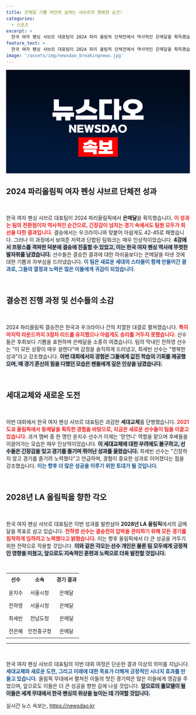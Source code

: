```yaml
---
title: 은메달 기쁨 여전히 설레는 샤브르의 행복한 순간!
categories:
  - 스포츠
excerpt: >
  한국 여자 펜싱 샤브르 대표팀이 2024 파리 올림픽 단체전에서 역사적인 은메달을 획득했습니다. 결승에서 2점차로 아쉽게 패했지만, 선수들은 금메달에 대한 아쉬움보다 성취감으로 가득 차 있습니다.
feature_text: >
  한국 여자 펜싱 샤브르 대표팀이 2024 파리 올림픽 단체전에서 역사적인 은메달을 획득했습니다. 결승에서 2점차로 아쉽게 패했지만, 선수들은 금메달에 대한 아쉬움보다 성취감으로 가득 차 있습니다.
image: '/assets/img/newsdao_breakingnews.jpg'
---
```


<p><img src="/assets/img/newsdao_breakingnews.jpg" alt="flaretime 속보" /></p>

<h2 data-ke-size="size26">2024 파리올림픽 여자 펜싱 샤브르 단체전 성과</h2>

<p data-ke-size="size16">&nbsp;</p>

<p>한국 여자 펜싱 샤브르 대표팀이 2024 파리올림픽에서 <strong>은메달</strong>을 획득했습니다. <b><span style="color: #ee2323;">이 성과는 팀의 전환점이자 역사적인 순간으로, 긴장감이 넘치는 경기 속에서도 팀원 모두가 최선을 다한 결과입니다.</span></b> 결승에서는 우크라이나와 맞붙어 아쉽게도 42-45로 패했습니다. 그러나 이 과정에서 보여준 저력과 단합된 팀워크는 매우 인상적이었습니다. <b><span style="background-color: #21538527;">4강에서 프랑스를 격파한 덕분에 결승에 진출할 수 있었고, 이는 한국 여자 펜싱 역사에 뚜렷한 발자취를 남겼습니다.</span></b> 선수들은 결승전 결과에 대한 아쉬움보다는 은메달을 따낸 것에 대한 기쁨과 자부심을 드러냈습니다. <b><span style="color: #1a5490;">이 팀은 새로운 세대의 스타들이 함께 만들어간 결과로, 그들의 열정과 노력은 많은 이들에게 귀감이 되었습니다.</span></b></p>

<p data-ke-size="size16">&nbsp;</p>

<h2 data-ke-size="size26">결승전 진행 과정 및 선수들의 소감</h2>

<p data-ke-size="size16">&nbsp;</p>

<p>2024 파리올림픽 결승전은 한국과 우크라이나 간의 치열한 대결로 펼쳐졌습니다. <b><span style="color: #ee2323;">특히 마지막 라운드까지 3점차 리드를 유지했으나 아쉽게도 승리를 거두지 못했습니다.</span></b> 선수들은 후회보다 기쁨을 표현하며 은메달을 소중히 여겼습니다. 팀의 막내인 전하영 선수는 "이 모든 상황이 매우 설렌다"며 감정을 솔직하게 드러냈고, 최세빈 선수는 "행복한 성과"라고 강조했습니다. <b><span style="background-color: #21538527;">이번 대회에서의 경험은 그들에게 값진 학습의 기회를 제공했으며, 매 경기 혼신의 힘을 다했던 모습은 팬들에게 깊은 인상을 남겼습니다.</span></b> </p>

<p data-ke-size="size16">&nbsp;</p>

<h2 data-ke-size="size26">세대교체와 새로운 도전</h2>

<p data-ke-size="size16">&nbsp;</p>

<p>이번 대회에서 한국 여자 펜싱 샤브르 대표팀은 과감한 <strong>세대교체</strong>를 단행했습니다. <b><span style="color: #ee2323;">2021 도쿄 올림픽에서 동메달을 획득한 경험을 바탕으로, 지금은 새로운 선수들이 팀을 이끌고 있습니다.</span></b> 과거 멤버 중 한 명인 윤지수 선수가 이제는 '맏언니' 역할을 맡으며 후배들을 이끌어가는 모습은 매우 인상적이었습니다. <b><span style="background-color: #21538527;">이 세대교체에 대한 우려에도 불구하고, 선수들은 긴장감을 잊고 경기를 즐기며 뛰어난 성과를 올렸습니다.</span></b> 최세빈 선수는 "긴장하지 않고 경기를 즐기려 노력했다"고 언급하며, 경험이 중요한 성과로 이어졌다는 점을 강조했습니다. <b><span style="color: #1a5490;">이는 향후 더 많은 성공을 이루기 위한 토대가 될 것입니다.</span></b> </p>

<p data-ke-size="size16">&nbsp;</p>

<h2 data-ke-size="size26">2028년 LA 올림픽을 향한 각오</h2>

<p data-ke-size="size16">&nbsp;</p>

<p>한국 여자 펜싱 샤브르 대표팀은 이번 성과를 발판삼아 <strong>2028년 LA 올림픽</strong>에서의 금메달을 목표로 삼고 있습니다. <b><span style="color: #ee2323;">전하영 선수는 결승전의 압박을 관리하기 위해 모든 경기를 침착하게 임하려고 노력했다고 밝혔습니다.</span></b> 이는 향후 올림픽에서 더 큰 성공을 거두기 위한 전략으로 작용할 것입니다. <b><span style="background-color: #21538527;">이와 같은 각오는 선수 개인은 물론 팀 모두에게 긍정적인 영향을 미쳤고, 앞으로도 지속적인 훈련과 노력으로 더욱 발전할 것입니다.</span></b> </p>

<p data-ke-size="size16">&nbsp;</p>

<table style="width: 100%; border-collapse: collapse;">
<tr>
<td style="text-align: center; height: 30px;"><b>선수</b></td>
<td style="text-align: center; height: 30px;"><b>소속</b></td>
<td style="text-align: center; height: 30px;"><b>경기 결과</b></td>
</tr>
<tr>
<td style="text-align: center; height: 30px;">윤지수</td>
<td style="text-align: center; height: 30px;">서울시청</td>
<td style="text-align: center; height: 30px;">은메달</td>
</tr>
<tr>
<td style="text-align: center; height: 30px;">전하영</td>
<td style="text-align: center; height: 30px;">서울시청</td>
<td style="text-align: center; height: 30px;">은메달</td>
</tr>
<tr>
<td style="text-align: center; height: 30px;">최세빈</td>
<td style="text-align: center; height: 30px;">전남도청</td>
<td style="text-align: center; height: 30px;">은메달</td>
</tr>
<tr>
<td style="text-align: center; height: 30px;">전은혜</td>
<td style="text-align: center; height: 30px;">인천중구청</td>
<td style="text-align: center; height: 30px;">은메달</td>
</tr>
</table>

<hr>

<p data-ke-size="size16">&nbsp;</p>

<p>한국 여자 펜싱 샤브르 대표팀의 이번 대회 여정은 단순한 결과 이상의 의미를 지닙니다. <b><span style="color: #1a5490;">세대교체와 새로운 도전, 그리고 미래에 대한 목표가 더해져 긍정적인 시너지 효과를 만들고 있습니다.</span></b> 올림픽 무대에서 펼쳐진 이들의 멋진 경기력은 많은 이들에게 영감을 주었으며, 앞으로도 이들은 더 큰 성공을 향한 길에 나설 것입니다. <b><span style="background-color: #21538527;">앞으로의 롤모델이 될 이들은 세계 무대에서 한국 펜싱의 위상을 높이는 데 기여할 것입니다.</span></b></p>
실시간 뉴스 속보는, <a href="https://newsdao.kr" rel="dofollow">https://newsdao.kr</a>


